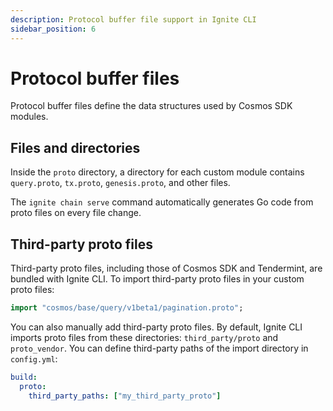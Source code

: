 ```yaml
---
description: Protocol buffer file support in Ignite CLI
sidebar_position: 6
---
```


# Protocol buffer files

Protocol buffer files define the data structures used by Cosmos SDK modules.

## Files and directories

Inside the `proto` directory, a directory for each custom module contains `query.proto`, `tx.proto`, `genesis.proto`, and other files.

The `ignite chain serve` command automatically generates Go code from proto files on every file change.

## Third-party proto files

Third-party proto files, including those of Cosmos SDK and Tendermint, are bundled with Ignite CLI. To import third-party proto files in your custom proto files:

```protobuf
import "cosmos/base/query/v1beta1/pagination.proto";
```

You can also manually add third-party proto files. By default, Ignite CLI imports proto files from these directories: `third_party/proto` and `proto_vendor`. You can define third-party paths of the import directory in `config.yml`:

```yaml
build:
  proto:
    third_party_paths: ["my_third_party_proto"]
```
